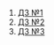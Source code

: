1. [ДЗ №1](https://github.com/aleksander1802/react-intensive/blob/first/README.md)
2. [ДЗ №2](https://github.com/aleksander1802/react-intensive/blob/second/README.md)
3. [ДЗ №3](https://github.com/aleksander1802/react-intensive/blob/third/README.md)
